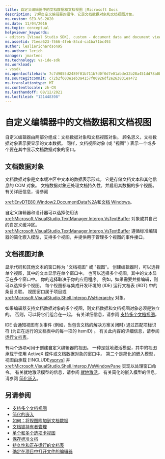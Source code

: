 ```yaml
---
title: 自定义编辑器中的文档数据和文档视图 |Microsoft Docs
description: 了解自定义编辑器的组件，它是文档数据对象和文档视图对象。
ms.custom: SEO-VS-2020
ms.date: 11/04/2016
ms.topic: conceptual
helpviewer_keywords:
- editors [Visual Studio SDK], custom - document data and document view
ms.assetid: 71eea623-f566-4feb-84cd-ca1ba71bc493
author: leslierichardson95
ms.author: lerich
manager: jmartens
ms.technology: vs-ide-sdk
ms.workload:
- vssdk
ms.openlocfilehash: 7c7d9055d2489f01b711b7d0f0d7e01abde32b28a451dd78a0b9c1c0a07caf5c
ms.sourcegitcommit: c72b2f603e1eb3a4157f00926df2e263831ea472
ms.translationtype: MT
ms.contentlocale: zh-CN
ms.lasthandoff: 08/12/2021
ms.locfileid: "121448398"
---
```

# <a name="document-data-and-document-view-in-custom-editors"></a>自定义编辑器中的文档数据和文档视图
自定义编辑器由两部分组成：文档数据对象和文档视图对象。 顾名思义，文档数据对象表示要显示的文本数据。 同样，文档视图对象 (或 "视图" ) 表示一个或多个要在其中显示文档数据对象的窗口。

## <a name="document-data-object"></a>文档数据对象
 文档数据对象是文本缓冲区中文本的数据表示形式。 它是存储文档文本和其他信息的 COM 对象。 文档数据对象还处理文档持久性，并启用其数据的多个视图。 有关详细信息，请参阅

 <xref:EnvDTE80.Window2.DocumentData%2A>和[文档 Windows](../extensibility/internals/document-windows.md)。

 自定义编辑器和设计器可以选择使用该 <xref:Microsoft.VisualStudio.TextManager.Interop.VsTextBuffer> 对象或其自己的自定义缓冲区。 <xref:Microsoft.VisualStudio.TextManager.Interop.VsTextBuffer> 遵循标准编辑器的简化嵌入模型，支持多个视图，并提供用于管理多个视图的事件接口。

## <a name="document-view-object"></a>文档视图对象
 显示代码和其他文本的窗口称为 "文档视图" 或 "视图"。 创建编辑器时，可以选择单个视图，其中的文本显示在单个窗口中。 也可以选择多个视图，其中的文本显示在多个窗口中。 你的选择取决于你的应用程序。 例如，如果需要并排编辑，则可以选择多个视图。 每个视图都与集成开发环境的 (IDE) 运行文档表 (RDT) 中的条目关联。 视图窗口属于项目或 <xref:Microsoft.VisualStudio.Shell.Interop.IVsHierarchy> 对象。

 如果编辑器支持文档数据对象的多个视图，则文档数据和文档视图对象必须是独立的。 否则，可以将它们组合在一起。 有关详细信息，请参阅 [支持多个文档视图](../extensibility/supporting-multiple-document-views.md)。

 IDE 会通知视图有关事件 (例如，当包含文档的解决方案关闭时) 通过匹配项标识符 (为正在运行的文档表中的每一项的 ItemID) 。 有关此内容的详细信息，请参阅 [运行文档表](../extensibility/internals/running-document-table.md)。

 有两个选项可用于创建自定义编辑器的视图。 一种是就地激活模型，其中的视图承载于使用 ActiveX 控件或文档数据对象的窗口中。 第二个是简化的嵌入模型，视图由承载 [!INCLUDE[vsprvs](../code-quality/includes/vsprvs_md.md)] 并 <xref:Microsoft.VisualStudio.Shell.Interop.IVsWindowPane> 实现以处理窗口命令。 有关就地激活模型的信息，请参阅 [就地激活](/previous-versions/visualstudio/visual-studio-2015/misc/in-place-activation?preserve-view=true&view=vs-2015)。 有关简化的嵌入模型的信息，请参阅 [简化嵌入](../extensibility/simplified-embedding.md)。

## <a name="see-also"></a>另请参阅

- [支持多个文档视图](../extensibility/supporting-multiple-document-views.md)
- [简化的嵌入](../extensibility/simplified-embedding.md)
- [如何：将视图附加到文档数据](../extensibility/how-to-attach-views-to-document-data.md)
- [文档锁持有者管理](../extensibility/document-lock-holder-management.md)
- [单个和多个选项卡视图](../extensibility/single-and-multi-tab-views.md)
- [保存标准文档](../extensibility/internals/saving-a-standard-document.md)
- [持久性和正在运行的文档表](../extensibility/internals/persistence-and-the-running-document-table.md)
- [确定在项目中打开文件的编辑器](../extensibility/internals/determining-which-editor-opens-a-file-in-a-project.md)